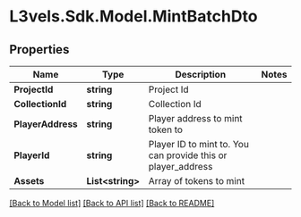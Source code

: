 # L3vels.Sdk.Model.MintBatchDto

## Properties

Name | Type | Description | Notes
------------ | ------------- | ------------- | -------------
**ProjectId** | **string** | Project Id | 
**CollectionId** | **string** | Collection Id | 
**PlayerAddress** | **string** | Player address to mint token to | 
**PlayerId** | **string** | Player ID to mint to. You can provide this or player_address | 
**Assets** | **List&lt;string&gt;** | Array of tokens to mint | 

[[Back to Model list]](../README.md#documentation-for-models) [[Back to API list]](../README.md#documentation-for-api-endpoints) [[Back to README]](../README.md)

